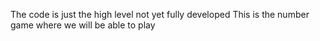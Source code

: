 The code is just the high level not yet fully developed
This is the number game where we will be able to play